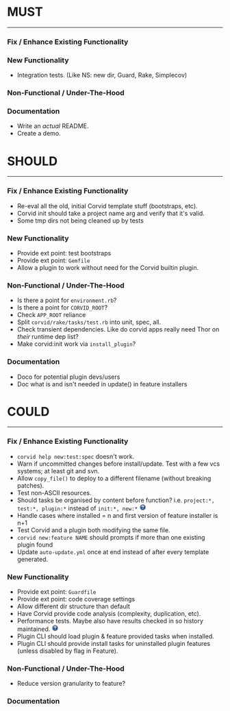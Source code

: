# MUST
------

### Fix / Enhance Existing Functionality

### New Functionality
* Integration tests. (Like NS: new dir, Guard, Rake, Simplecov)

### Non-Functional / Under-The-Hood

### Documentation
* Write an _actual_ README.
* Create a demo.



# SHOULD
--------

### Fix / Enhance Existing Functionality
* Re-eval all the old, initial Corvid template stuff (bootstraps, etc).
* Corvid init should take a project name arg and verify that it's valid.
* Some tmp dirs not being cleaned up by tests

### New Functionality
* Provide ext point: test bootstraps
* Provide ext point: `Gemfile`
* Allow a plugin to work without need for the Corvid builtin plugin.

### Non-Functional / Under-The-Hood
* Is there a point for `environment.rb`?
* Is there a point for `CORVID_ROOT`?
* Check `APP_ROOT` reliance
* Split `corvid/rake/tasks/test.rb` into unit, spec, all.
* Check transient dependencies. Like do corvid apps really need Thor on _their_ runtime dep list?
* Make corvid:init work via `install_plugin`?

### Documentation
* Doco for potential plugin devs/users
* Doc what is and isn't needed in update() in feature installers



# COULD
-------

### Fix / Enhance Existing Functionality
* `corvid help new:test:spec` doesn't work.
* Warn if uncommitted changes before install/update. Test with a few vcs systems; at least git and svn.
* Allow `copy_file()` to deploy to a different filename (without breaking patches).
* Test non-ASCII resources.
* Should tasks be organised by content before function? i.e. `project:*, test:*, plugin:*` instead of `init:*, new:*` ![?](img/question.png)
* Handle cases where installed = n and first version of feature installer is n+1
* Test Corvid and a plugin both modifying the same file.
* `corvid new:feature NAME` should prompts if more than one existing plugin found
* Update `auto-update.yml` once at end instead of after every template generated.

### New Functionality
* Provide ext point: `Guardfile`
* Provide ext point: code coverage settings
* Allow different dir structure than default
* Have Corvid provide code analysis (complexity, duplication, etc).
* Performance tests. Maybe also have results checked in so history maintained. ![?](img/question.png)
* Plugin CLI should load plugin & feature provided tasks when installed.
* Plugin CLI should provide install tasks for uninstalled plugin features (unless disabled by flag in Feature).

### Non-Functional / Under-The-Hood
* Reduce version granularity to feature?

### Documentation

